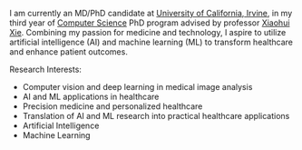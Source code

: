 I am currently an MD/PhD candidate at [University of California, Irvine](https://medschool.uci.edu/), in my third year of [Computer Science](https://www.ics.uci.edu/) PhD program advised by professor [Xiaohui Xie](https://www.ics.uci.edu/~xhx/). Combining my passion for medicine and technology, I aspire to utilize artificial intelligence (AI) and machine learning (ML) to transform healthcare and enhance patient outcomes. 

Research Interests:
- Computer vision and deep learning in medical image analysis
- AI and ML applications in healthcare
- Precision medicine and personalized healthcare
- Translation of AI and ML research into practical healthcare applications
- Artificial Intelligence
- Machine Learning